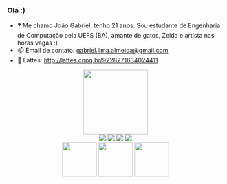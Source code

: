 ### Olá :) 

- ❓ Me chamo João Gabriel, tenho 21 anos. Sou estudante de Engenharia de Computação pela UEFS (BA), amante de gatos, Zelda e artista nas horas vagas :)
- 📫 Email de contato: gabriel.lima.almeida@gmail.com
- 📜 Lattes: http://lattes.cnpq.br/9228271634024411

<div align="center">
  <a href="https://github.com/JFooley">
  <img height="150em" src="https://github-readme-stats.vercel.app/api/top-langs/?username=JFooley&layout=compact&langs_count=7&theme=dracula"/>
</div>
  
<div align="center">
  <a href="https://www.instagram.com/gabriel.jla/" target=_blank><img src="https://img.shields.io/badge/-Instagram-%23E4405F?style=for-the-badge&logo=instagram&logoColor=white" target=_blank></a>
  <a href="https://www.twitch.tv/jfooley" target="_blank"><img src="https://img.shields.io/badge/Twitch-9146FF?style=for-the-badge&logo=twitch&logoColor=white" target="_blank"></a>
<a href="https://www.deviantart.com/jfooley" target="_blank"><img src="https://img.shields.io/badge/deviantart-05CC46?style=for-the-badge&logo=deviantart&logoColor=white"%20target="_blank"></a>
  <a href="https://www.linkedin.com/in/joão-gabriel-l-almeida-610747168/" target="_blank"><img src="https://img.shields.io/badge/LinkedIn-0077B5?style=for-the-badge&logo=linkedin&logoColor=white" target="_blank"></a>
  </div>
  
  <div align="center">
    <img height="80em" src="https://c.tenor.com/qBtt6GZRZpcAAAAC/duck-plss.gif"/>
    <img height="80em" src="https://steamuserimages-a.akamaihd.net/ugc/1286289980632387968/968725B0E4726B9944BA7F4CFCD8199E873E0421/?imw=5000&imh=5000&ima=fit&impolicy=Letterbox&imcolor=%23000000&letterbox=false"/>
    <img height="80em" src="https://c.tenor.com/ttVj0OyUNu8AAAAC/rainbow-pls-gif.gif"/>
  </div>
